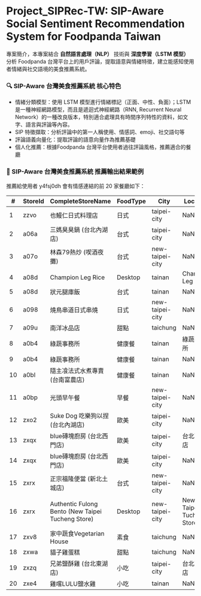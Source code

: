 # Project_SIPRec-TW: SIP-Aware Social Sentiment Recommendation System for Foodpanda Taiwan

專案簡介，本專案結合 __自然語言處理（NLP）__ 技術與 __深度學習（LSTM 模型）__ 分析 Foodpanda 台灣平台上的用戶評論，提取語意與情緒特徵，建立能感知使用者情緒與社交語境的美食推薦系統。

### 🔍 __SIP-Aware 台灣美食推薦系統__ 核心特色

 - 情緒分類模型：使用 LSTM 模型進行情緒標記（正面、中性、負面）；LSTM 是一種神經網路模型，而且是遞迴式神經網路（RNN, Recurrent Neural Network）的一種改良版本，特別適合處理具有時間序列特性的資料，如文字、語言與評論等內容。
 - SIP 特徵擷取：分析評論中的第一人稱使用、情感詞、emoji、社交語句等
 - 評論語義向量化：提取評論的語意向量作為推薦基礎
 - 個人化推薦：根據Foodpanda 台灣平台使用者過往評論風格，推薦適合的餐廳  

 
### 🎯 SIP-Aware 台灣美食推薦系統 推薦輸出結果範例

推薦給使用者 y4fsj0dh 會有情感連結的前 20 家餐廳如下：  

| #  | StoreId | CompleteStoreName                                 | FoodType | City            | Location                 | Similarity |
| -- | ------- | ------------------------------------------------- | -------- | --------------- | ------------------------ | ---------- |
| 1  | zzvo    | 也鰻仁日式料理店                                          | 日式       | taipei-city     | NaN                      | 0.0        |
| 2  | a06a    | 三媽臭臭鍋 (台北內湖店)                                     | 台式       | taipei-city     | NaN                      | 0.0        |
| 3  | a07o    | 林森79熱炒 (喫酒夜攤)                                     | 台式       | new-taipei-city | NaN                      | 0.0        |
| 4  | a08d    | Champion Leg Rice                                 | Desktop  | tainan          | Champion Leg Rice        | 0.0        |
| 5  | a08d    | 狀元腿庫飯                                             | 台式       | tainan          | NaN                      | 0.0        |
| 6  | a098    | 燒鳥串道日式串燒                                          | 日式       | new-taipei-city | NaN                      | 0.0        |
| 7  | a09u    | 南洋冰品店                                             | 甜點       | taichung        | NaN                      | 0.0        |
| 8  | a0b4    | 綠蔬事務所                                             | 健康餐      | tainan          | 綠蔬事務所                    | 0.0        |
| 9  | a0b4    | 綠蔬事務所                                             | 健康餐      | tainan          | NaN                      | 0.0        |
| 10 | a0bl    | 隨主飡法式水煮專賣 (台南富農店)                                 | 健康餐      | tainan          | NaN                      | 0.0        |
| 11 | a0bp    | 光頭早午餐                                             | 早餐       | new-taipei-city | NaN                      | 0.0        |
| 12 | zxo2    | Suke Dog 吃樂狗以捏 (台北內湖店)                            | 歐美       | taipei-city     | NaN                      | 0.0        |
| 13 | zxqx    | blue磚塊廚房 (台北西門店)                                  | 歐美       | taipei-city     | 台北西門店                    | 0.0        |
| 14 | zxqx    | blue磚塊廚房 (台北西門店)                                  | 歐美       | taipei-city     | NaN                      | 0.0        |
| 15 | zxrx    | 正宗福隆便當 (新北土城店)                                    | 台式       | new-taipei-city | NaN                      | 0.0        |
| 16 | zxrx    | Authentic Fulong Bento (New Taipei Tucheng Store) | Desktop  | new-taipei-city | New Taipei Tucheng Store | 0.0        |
| 17 | zxv8    | 家中蔬食Vegetarian House                              | 素食       | taichung        | NaN                      | 0.0        |
| 18 | zxwa    | 貓子雞蛋糕                                             | 甜點       | taichung        | NaN                      | 0.0        |
| 19 | zxzq    | 兄弟鹽酥雞 (台北東湖店)                                     | 小吃       | taipei-city     | 台北東湖店                    | 0.0        |
| 20 | zxe4    | 雞嚐LULU鹽水雞                                         | 小吃       | tainan          | NaN                      | 0.0        |


